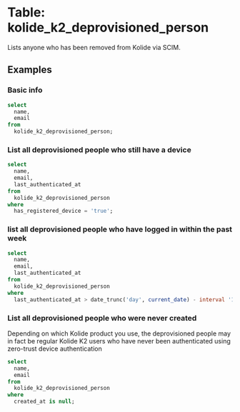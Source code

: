 # Table: kolide_k2_deprovisioned_person

Lists anyone who has been removed from Kolide via SCIM.

## Examples

### Basic info

```sql
select
  name,
  email
from
  kolide_k2_deprovisioned_person;
```

### List all deprovisioned people who still have a device

```sql
select
  name,
  email,
  last_authenticated_at
from
  kolide_k2_deprovisioned_person
where 
  has_registered_device = 'true';
```

### list all deprovisioned people who have logged in within the past week

```sql
select
  name,
  email,
  last_authenticated_at
from
  kolide_k2_deprovisioned_person
where 
  last_authenticated_at > date_trunc('day', current_date) - interval '1 week';
```

### List all deprovisioned people who were never created

Depending on which Kolide product you use, the deprovisioned people may in fact be regular Kolide K2 users who have never been authenticated using zero-trust device authentication

```sql
select
  name,
  email
from
  kolide_k2_deprovisioned_person
where 
  created_at is null;
```